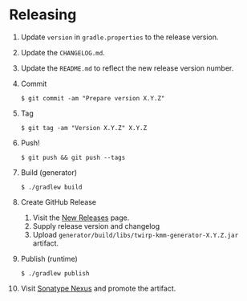 # Releasing

1. Update `version` in `gradle.properties` to the release version.

2. Update the `CHANGELOG.md`.

3. Update the `README.md` to reflect the new release version number.

4. Commit

   ```
   $ git commit -am "Prepare version X.Y.Z"
   ```

5. Tag

   ```
   $ git tag -am "Version X.Y.Z" X.Y.Z
   ```

6. Push!

   ```
   $ git push && git push --tags
   ```

7. Build (generator)

   ```
   $ ./gradlew build
   ```

8. Create GitHub Release
   1. Visit the [New Releases](https://github.com/collectiveidea/twirp-kmm/releases/new) page.
   2. Supply release version and changelog
   3. Upload `generator/build/libs/twirp-kmm-generator-X.Y.Z.jar` artifact.

9. Publish (runtime)

   ```
   $ ./gradlew publish
   ```

10. Visit [Sonatype Nexus](https://s01.oss.sonatype.org) and promote the artifact.